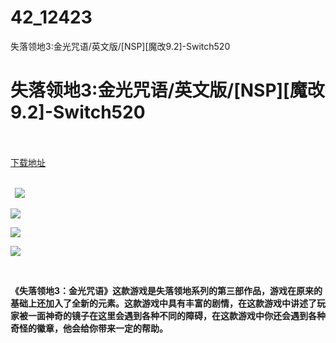 # 42_12423
失落领地3:金光咒语/英文版/[NSP][魔改9.2]-Switch520
# 失落领地3:金光咒语/英文版/[NSP][魔改9.2]-Switch520
 <br/></br>
[下载地址](https://www.switch520.cc/article/12423 "下载地址")
<br/></br>

<p><strong>&nbsp; <img src="https://www.switch520.cc/muke_img/upload_art_editor_20210410-1_220d250152c34f4c79b7453b71651f68.jpg"> </strong></p>
<p><strong><img src="https://www.switch520.cc/muke_img/upload_art_editor_20210410-1_544df81c8843d8f5857bab954e6eef47.jpg"></strong></p>
<p><strong><img src="https://www.switch520.cc/muke_img/upload_art_editor_20210410-1_d554de082e9a2daacac5b016f9362779.jpg"></strong></p>
<p><strong><img src="https://www.switch520.cc/muke_img/upload_art_editor_20210410-1_e9d1f5cb4a1d5f993a386b6cf37753b8.jpg"></strong></p>
<p><strong>&nbsp;</strong></p>
<p><strong>《失落领地3：金光咒语》这款游戏是失落领地系列的第三部作品，游戏在原来的基础上还加入了全新的元素。这款游戏中具有丰富的剧情，在这款游戏中讲述了玩家被一面神奇的镜子在这里会遇到各种不同的障碍，在这款游戏中你还会遇到各种奇怪的徽章，他会给你带来一定的帮助。</strong></p>
<p>&nbsp;</p>
